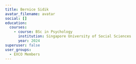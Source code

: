 ```yaml
---
title: Bernice Sidik
avatar_filename: avatar
social: []
education:
  courses:
    - course: BSc in Psychology
      institution: Singapore University of Social Sciences
      year: 2024
superuser: false
user_groups:
  - EXCO Members
---
```

